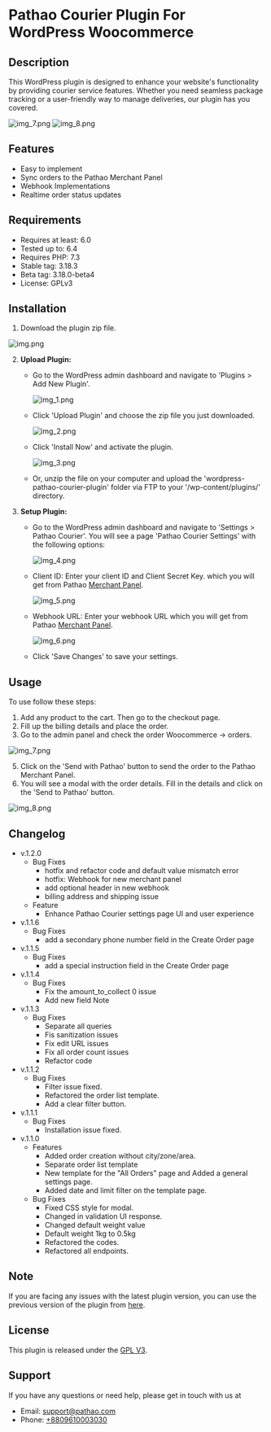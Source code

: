 # Pathao Courier Plugin For WordPress Woocommerce

## Description

This WordPress plugin is designed to enhance your website's functionality by providing courier service features.
Whether you need seamless package tracking or a user-friendly way to manage deliveries, our plugin has you covered.

![img_7.png](screenshots%2Fimg_7.png)
![img_8.png](screenshots%2Fimg_8.png)
## Features

- Easy to implement
- Sync orders to the Pathao Merchant Panel
- Webhook Implementations
- Realtime order status updates

## Requirements
- Requires at least: 6.0
- Tested up to: 6.4
- Requires PHP: 7.3
- Stable tag: 3.18.3
- Beta tag: 3.18.0-beta4
- License: GPLv3


## Installation

1. Download the plugin zip file.

![img.png](screenshots%2Fimg.png)

2. **Upload Plugin:**
   - Go to the WordPress admin dashboard and navigate to 'Plugins > Add New Plugin'.

     ![img_1.png](screenshots%2Fimg_1.png)

   - Click 'Upload Plugin' and choose the zip file you just downloaded.

     ![img_2.png](screenshots%2Fimg_2.png)

   - Click 'Install Now' and activate the plugin.

     ![img_3.png](screenshots%2Fimg_3.png)

   - Or, unzip the file on your computer and upload the 'wordpress-pathao-courier-plugin' folder via FTP to your '/wp-content/plugins/' directory.

4. **Setup Plugin:**
   - Go to the WordPress admin dashboard and navigate to 'Settings > Pathao Courier'.
     You will see a page 'Pathao Courier Settings' with the following options:

     ![img_4.png](screenshots%2Fimg_4.png)

   - Client ID: Enter your client ID and Client Secret Key. which you will get from Pathao [Merchant Panel](https://merchant.pathao.com/courier/developer-api).

     ![img_5.png](screenshots%2Fimg_5.png)

   - Webhook URL: Enter your webhook URL which you will get from Pathao [Merchant Panel](https://merchant.pathao.com/courier/developer-api).

     ![img_6.png](screenshots%2Fimg_6.png)

   - Click 'Save Changes' to save your settings.
## Usage

To use follow these steps:

1. Add any product to the cart. Then go to the checkout page.
2. Fill up the billing details and place the order.
3. Go to the admin panel and check the order Woocommerce -> orders.

![img_7.png](screenshots%2Fimg_7.png)

5. Click on the 'Send with Pathao' button to send the order to the Pathao Merchant Panel.
6. You will see a modal with the order details. Fill in the details and click on the 'Send to Pathao' button.

![img_8.png](screenshots%2Fimg_8.png)

## Changelog
- v.1.2.0
   - Bug Fixes
      - hotfix and refactor code and default value mismatch error
      - hotfix: Webhook for new merchant panel
      - add optional header in new webhook
      - billing address and shipping issue
   - Feature
     - Enhance Pathao Courier settings page UI and user experience
- v.1.1.6
   - Bug Fixes
      - add a secondary phone number field in the Create Order page
- v.1.1.5
   - Bug Fixes
      - add a special instruction field in the Create Order page
- v.1.1.4
   - Bug Fixes
      - Fix the amount_to_collect 0 issue
      - Add new field Note
- v.1.1.3
   - Bug Fixes
      - Separate all queries
      - Fis sanitization issues
      - Fix edit URL issues
      - Fix all order count issues
      - Refactor code 
- v.1.1.2
    - Bug Fixes
        - Filter issue fixed.
        - Refactored the order list template.
        - Add a clear filter button.
- v.1.1.1
    - Bug Fixes
        - Installation issue fixed.
- v.1.1.0
  - Features 
    - Added order creation without city/zone/area.
    - Separate order list template
    - New template for the "All Orders" page and Added a general settings page.
    - Added date and limit filter on the template page.
  - Bug Fixes
    - Fixed CSS style for modal.
    - Changed in validation UI response.
    - Changed default weight value
    - Default weight 1kg to 0.5kg
    - Refactored the codes.
    - Refactored all endpoints.

## Note
If you are facing any issues with the latest plugin version, you can use the previous version of the plugin from [here](https://github.com/pathao-eng/courier-woocommerce-plugin/releases/tag/1.0.4).

## License
This plugin is released under the [GPL V3](https://github.com/pathao-eng/courier-woocommerce-plugin/blob/main/license.txt).

## Support

If you have any questions or need help, please get in touch with us at

- Email: [support@pathao.com](mailto:support@pathao.com)
- Phone: [+8809610003030](tel:+8809610003030)
